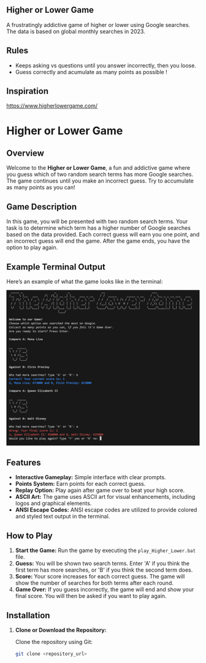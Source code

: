 
##  Higher or Lower Game

A frustratingly addictive game of higher or lower using Google searches.
The data is based on global monthly searches in 2023.

## Rules

- Keeps asking vs questions until you answer incorrectly, then you loose.
- Guess correctly and acumulate as many points as possible !

## Inspiration
https://www.higherlowergame.com/

# Higher or Lower Game

## Overview

Welcome to the **Higher or Lower Game**, a fun and addictive game where you guess which of two random search terms has more Google searches. 
The game continues until you make an incorrect guess. Try to accumulate as many points as you can!

## Game Description

In this game, you will be presented with two random search terms. Your task is to determine which term has a higher number of Google searches based on the data provided. Each correct guess will earn you one point, and an incorrect guess will end the game. After the game ends, you have the option to play again.

## Example Terminal Output

Here’s an example of what the game looks like in the terminal:

<img src="img/high_low_print.png" alt="Example Terminal Output" style="max-height: 450px;"/>

## Features

- **Interactive Gameplay:** Simple interface with clear prompts.
- **Points System:** Earn points for each correct guess.
- **Replay Option:** Play again after game over to beat your high score.
- **ASCII Art:** The game uses ASCII art for visual enhancements, including logos and graphical elements.
- **ANSI Escape Codes:** ANSI escape codes are utilized to provide colored and styled text output in the terminal.

## How to Play

1. **Start the Game:** Run the game by executing the `play_Higher_Lower.bat` file.
2. **Guess:** You will be shown two search terms. Enter 'A' if you think the first term has more searches, or 'B' if you think the second term does.
3. **Score:** Your score increases for each correct guess. The game will show the number of searches for both terms after each round.
4. **Game Over:** If you guess incorrectly, the game will end and show your final score. You will then be asked if you want to play again.

## Installation

1. **Clone or Download the Repository:**

   Clone the repository using Git:
   ```bash
   git clone <repository_url>

